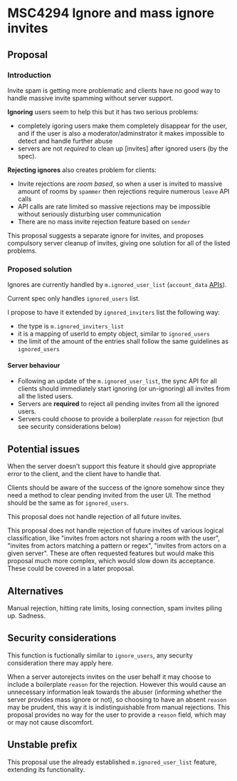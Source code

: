 # MSC4294 Ignore and mass ignore invites


## Proposal


### Introduction 

Invite spam is getting more problematic and clients have no good way to handle massive invite spamming without server support.

**Ignoring** users seem to help this but it has two serious problems:

- completely igoring users make them completely disappear for the user, and if the user is also a moderator/adminstrator it makes impossible to detect and handle further abuse
- servers are not _required_ to clean up [invites] after ignored users (by the spec).

**Rejecting ignores** also creates problem for clients:

- Invite rejections are _room based_, so when a user is invited to massive amount of rooms by `spammer` then rejections require numerous `leave` API calls
- API calls are rate limited so massive rejections may be impossible without seriously disturbing user communication
- There are no mass invite rejection feature based on `sender`

This proposal suggests a separate ignore for invites, and proposes compulsory server cleanup of invites, giving one solution for all of the listed problems.

### Proposed solution

Ignores are currently handled by `m.ignored_user_list` (`account_data` [APIs](https://spec.matrix.org/v1.14/client-server-api/#put_matrixclientv3useruseridaccount_datatype)).

Current spec only handles `ignored_users` list.

I propose to have it extended by `ignored_inviters` list the following way:

- the type is `m.ignored_inviters_list`
- it is a mapping of userId to empty object, similar to `ignored_users`
- the limit of the amount of the entries shall follow the same guidelines as `ignored_users`

#### Server behaviour

- Following an update of the `m.ignored_user_list`, the sync API for all clients should immediately start ignoring (or un-ignoring) all invites from all the listed users.
- Servers are **required** to reject all pending invites from all the ignored users.
- Servers could choose to provide a boilerplate `reason` for rejection (but see security considerations below)

## Potential issues

When the server doesn't support this feature it should give appropriate error to the client, and the client have to handle that.

Clients should be aware of the success of the ignore somehow since they need a method to clear pending invited from the user UI. The method should be the same as for `ignored_users`.

This proposal does not handle rejection of all future invites.

This proposal does not handle rejection of future invites of various logical classification, like "invites from actors not sharing a room with the user", "invites from actors matching a pattern or regex", "invites from actors on a given server". These are often requested features but would make this proposal much more complex, which would slow down its acceptance. These could be covered in a later proposal.

## Alternatives

Manual rejection, hitting rate limits, losing connection, spam invites piling up. Sadness.

## Security considerations

This function is fuctionally similar to `ignore_users`, any security consideration there may apply here.

When a server autorejects invites on the user behalf it may choose to include a boilerplate `reason` for the rejection. However this would cause an unnecessary information leak towards the abuser (informing whether the server provides mass ignore or not), so choosing to have an absent `reason` may be prudent, this way it is indistinguishable from manual rejections. This proposal provides no way for the user to provide a `reason` field, which may or may not cause discomfort.

## Unstable prefix

This proposal use the already established `m.ignored_user_list` feature, extending its functionality.
